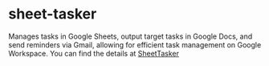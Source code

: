 # sheet-tasker
Manages tasks in Google Sheets, output target tasks in Google Docs, and send reminders via Gmail, allowing for efficient task management on Google Workspace. You can find the details at [SheetTasker](https://tsato21.github.io/gas-tools/each-tool/sheet-tasker.en)
